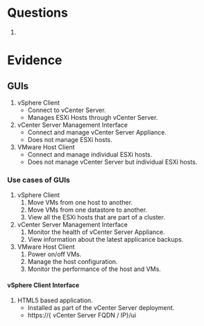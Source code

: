 # Questions
1. 

# Evidence
## GUIs
1. vSphere Client
    - Connect to vCenter Server.
    - Manages ESXi Hosts through vCenter Server.
2. vCenter Server Management Interface
    - Connect and manage vCenter Server Appliance.
    - Does not manage ESXi hosts.
3. VMware Host Client
    - Connect and manage individual ESXi hosts.
    - Does not manage vCenter Server but individual ESXi hosts.

### Use cases of GUIs
1. vSphere Client
    1. Move VMs from one host to another.
    2. Move VMs from one datastore to another.
    3. View all the ESXi hosts that are part of a cluster.
2. vCenter Server Management Interface
    1. Monitor the health of vCenter Server Appliance.
    2. View information about the latest applicance backups.
3. VMware Host Client
    1. Power on/off VMs.
    2. Manage the host configuration.
    3. Monitor the performance of the host and VMs.

#### vSphere Client Interface
1. HTML5 based application.
    - Installed as part of the vCenter Server deployment.
    - https://{ vCenter Server FQDN / IP}/ui